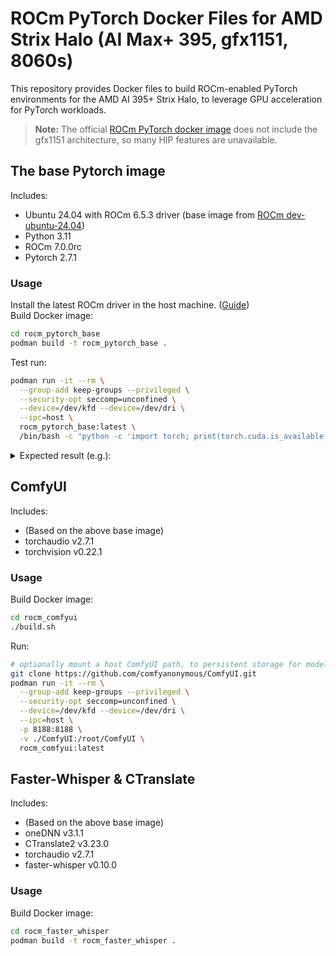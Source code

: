 # ROCm PyTorch Docker Files for AMD Strix Halo (AI Max+ 395, gfx1151, 8060s)

This repository provides Docker files to build ROCm-enabled PyTorch environments for the AMD AI 395+ Strix Halo, to leverage GPU acceleration for PyTorch workloads.

> **Note:** The official [ROCm PyTorch docker image](https://hub.docker.com/r/rocm/pytorch) does not include the gfx1151 architecture, so many HIP features are unavailable.

## The base Pytorch image

Includes:

- Ubuntu 24.04 with ROCm 6.5.3 driver (base image from [ROCm dev-ubuntu-24.04](https://hub.docker.com/r/rocm/dev-ubuntu-24.04))
- Python 3.11
- ROCm 7.0.0rc
- Pytorch 2.7.1

### Usage

Install the latest ROCm driver in the host machine. ([Guide](https://rocm.docs.amd.com/projects/install-on-linux/en/latest/install/quick-start.html))<br> 
Build Docker image:

```bash
cd rocm_pytorch_base
podman build -t rocm_pytorch_base .
```

Test run:

```bash
podman run -it --rm \
  --group-add keep-groups --privileged \
  --security-opt seccomp=unconfined \
  --device=/dev/kfd --device=/dev/dri \
  --ipc=host \
  rocm_pytorch_base:latest \
  /bin/bash -c "python -c 'import torch; print(torch.cuda.is_available()); print(torch.version.hip); print(torch._C._cuda_getArchFlags())'"
```

<details>
 <summary>Expected result (e.g.):</summary>

```
True
7.0.51830-3c1613485
gfx1151
```
</details>

## ComfyUI

Includes:
- (Based on the above base image)
- torchaudio v2.7.1
- torchvision v0.22.1

### Usage

Build Docker image:

```bash
cd rocm_comfyui
./build.sh
```

Run:

```bash
# optionally mount a host ComfyUI path, to persistent storage for models etc.
git clone https://github.com/comfyanonymous/ComfyUI.git
podman run -it --rm \
  --group-add keep-groups --privileged \
  --security-opt seccomp=unconfined \
  --device=/dev/kfd --device=/dev/dri \
  --ipc=host \
  -p 8188:8188 \
  -v ./ComfyUI:/root/ComfyUI \
  rocm_comfyui:latest
```


## Faster-Whisper & CTranslate

Includes:

- (Based on the above base image)
- oneDNN v3.1.1
- CTranslate2 v3.23.0
- torchaudio v2.7.1
- faster-whisper v0.10.0

### Usage

Build Docker image:

```bash
cd rocm_faster_whisper
podman build -t rocm_faster_whisper .
```

